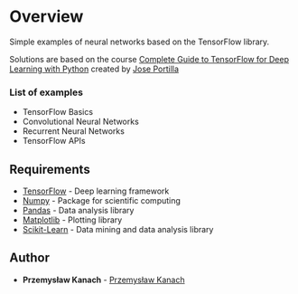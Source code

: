 # Overview

Simple examples of neural networks based on the TensorFlow library.

Solutions are based on the course [Complete Guide to TensorFlow for Deep Learning with Python](https://www.udemy.com/complete-guide-to-tensorflow-for-deep-learning-with-python/) created by [Jose Portilla](https://www.udemy.com/user/joseportilla/)

### List of examples

- TensorFlow Basics
- Convolutional Neural Networks
- Recurrent Neural Networks
- TensorFlow APIs

## Requirements

* [TensorFlow](https://www.tensorflow.org) - Deep learning framework
* [Numpy](http://www.numpy.org) - Package for scientific computing
* [Pandas](https://pandas.pydata.org) - Data analysis library
* [Matplotlib](https://matplotlib.org) - Plotting library
* [Scikit-Learn](https://scikit-learn.org/stable/) - Data mining and data analysis library

## Author

* **Przemysław Kanach** - [Przemysław Kanach](https://github.com/Przemoo16)
